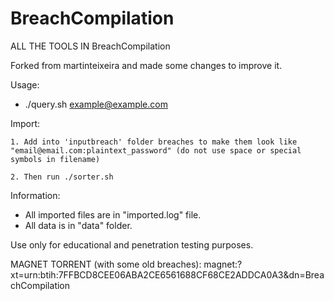 # BreachCompilation

ALL THE TOOLS IN BreachCompilation

Forked from martinteixeira and made some changes to improve it.

Usage: 	
*	./query.sh example@example.com




Import:

	1. Add into 'inputbreach' folder breaches to make them look like "email@email.com:plaintext_password" (do not use space or special symbols in filename)
  
	2. Then run ./sorter.sh


Information:
* All imported files are in "imported.log" file.
* All data is in "data" folder.


Use only for educational and penetration testing purposes.


MAGNET TORRENT (with some old breaches): magnet:?xt=urn:btih:7FFBCD8CEE06ABA2CE6561688CF68CE2ADDCA0A3&dn=BreachCompilation
